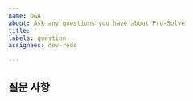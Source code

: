 ```yaml
---
name: Q&A
about: Ask any questions you have about Pro-Solve
title: ''
labels: question
assignees: dev-redo

---
```


## 질문 사항
